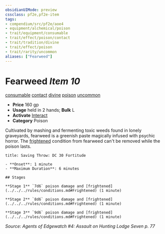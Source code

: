 ```yaml
---
obsidianUIMode: preview
cssclass: pf2e,pf2e-item
tags:
- compendium/src/pf2e/aoe4
- equipment/alchemical/poison
- trait/equipment/consumable
- trait/effect/poison/contact
- trait/tradition/divine
- trait/effect/poison
- trait/rarity/uncommon
aliases: ["Fearweed"]
---
```

# Fearweed *Item 10*  
[consumable](consumable.md)  [contact](contact.md)  [divine](divine.md)  [poison](rules/traits/poison.md)  [uncommon](uncommon.md)  

- **Price** 160 gp
- **Usage** held in 2 hands; **Bulk** L
- **Activate** [Interact](interact.md)
- **Category** Poison

Cultivated by mashing and fermenting toxic weeds found in lonely graveyards, fearweed is a greenish paste magically infused with psychic horror. The [frightened](conditions.md#Frightened) condition from fearweed can't be removed while the poison lasts.

```ad-inline-affliction
title: Saving Throw: DC 30 Fortitude

- **Onset**: 1 minute
- **Maximum Duration**: 6 minutes

## Stages

**Stage 1** `7d6` poison damage and [frightened](../../../rules/conditions.md#Frightened) (1 minute)

**Stage 2** `8d6` poison damage and [frightened](../../../rules/conditions.md#Frightened) (1 minute)

**Stage 3** `9d6` poison damage and [frightened](../../../rules/conditions.md#Frightened) (1 minute)
```

*Source: Agents of Edgewatch #4: Assault on Hunting Lodge Seven p. 77*
